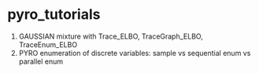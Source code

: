 # pyro_tutorials
1. GAUSSIAN mixture with Trace_ELBO, TraceGraph_ELBO, TraceEnum_ELBO
2. PYRO enumeration of discrete variables: sample vs sequential enum vs parallel enum
